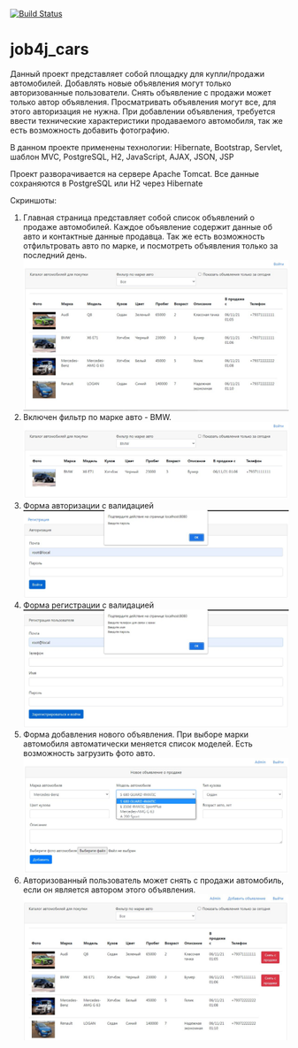 [![Build Status](https://app.travis-ci.com/Azamat-Sult/job4j_cars.svg?branch=main)](https://app.travis-ci.com/Azamat-Sult/job4j_cars)
# job4j_cars

Данный проект представляет собой площадку для купли/продажи автомобилей.
Добавлять новые объявления могут только авторизованные пользователи.
Снять объявление с продажи может только автор объявления.
Просматривать объявления могут все, для этого авторизация не нужна.
При добавлении объявления, требуется ввести технические характеристики
продаваемого автомобиля, так же есть возможность добавить фотографию.

В данном проекте применены технологии: Hibernate, Bootstrap, Servlet,
шаблон MVC, PostgreSQL, H2, JavaScript, AJAX, JSON, JSP

Проект разворачивается на сервере Apache Tomcat.
Все данные сохраняются в PostgreSQL или H2 через Hibernate

Скриншоты:
1. Главная страница представляет собой список объявлений о продаже автомобилей.
Каждое объявление содержит данные об авто и контактные данные продавца.
Так же есть возможность отфильтровать авто по марке, и посмотреть объявления
только за последний день.
   ![ScreenShot](images/Screenshot_1.jpg)
2. Включен фильтр по марке авто - BMW.
   ![ScreenShot](images/Screenshot_2.jpg)
3. Форма авторизации с валидацией
   ![ScreenShot](images/Screenshot_3.jpg)
4. Форма регистрации с валидацией
   ![ScreenShot](images/Screenshot_4.jpg)
5. Форма добавления нового объявления. При выборе марки автомобиля
автоматически меняется список моделей. Есть возможность загрузить фото авто.
   ![ScreenShot](images/Screenshot_5.jpg)
6. Авторизованный пользователь может снять с продажи автомобиль, если
он является автором этого объявления.
   ![ScreenShot](images/Screenshot_6.jpg)
